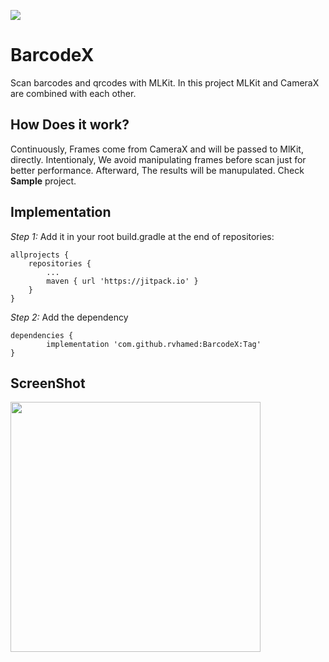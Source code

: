 [![](https://jitpack.io/v/rvhamed/BarcodeX.svg)](https://jitpack.io/#rvhamed/BarcodeX)


# BarcodeX 

Scan barcodes and qrcodes with MLKit. In this project MLKit and CameraX are combined with each other.

## How Does it work?
Continuously, Frames come from CameraX and will be passed to MlKit, directly. Intentionaly, We avoid manipulating frames before scan just for better performance. Afterward, The results will be manupulated. Check **Sample** project.

## Implementation

*Step 1:* Add it in your root build.gradle at the end of repositories:

 	allprojects {
		repositories {
			...
			maven { url 'https://jitpack.io' }
		}
	}

*Step 2:* Add the dependency

	dependencies {
	        implementation 'com.github.rvhamed:BarcodeX:Tag'
	}
  
 
 ## ScreenShot
  
 <img src="https://github.com/rvhamed/BarcodeX/blob/master/screen_shot_1.png?raw=true" width="400" />
  






